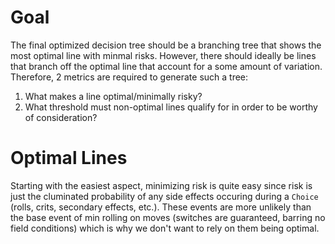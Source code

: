 # Goal
The final optimized decision tree should be a branching tree that shows the most optimal line with minmal risks. However, there should ideally be lines that branch off the optimal line that account for a some amount of variation. Therefore, 2 metrics are required to generate such a tree:
1. What makes a line optimal/minimally risky?
2. What threshold must non-optimal lines qualify for in order to be worthy of consideration?

# Optimal Lines
Starting with the easiest aspect, minimizing risk is quite easy since risk is just the cluminated probability of any side effects occuring during a `Choice` (rolls, crits, secondary effects, etc.). These events are more unlikely than the base event of min rolling on moves (switches are guaranteed, barring no field conditions) which is why we don't want to rely on them being optimal. 
